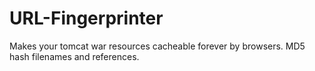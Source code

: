 URL-Fingerprinter
=================

Makes your tomcat war resources cacheable forever by browsers. MD5 hash filenames and references.
